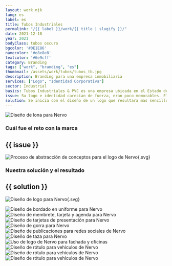 ```yaml
---
layout: work.njk 
lang: es
label: es
title: Tubos Industriales
permalink: "/{{ label }}/work/{{ title | slugify }}/"
date: 2021-12-18
year: 2021
bodyClass: tubos oscuro
bgcolor: '#0E1E86'
namecolor: '#e8e8e8'
textcolor: '#6e9cff'
category: Branding
tags: ["work", "branding", "es"]
thumbnail: /assets/work/tubos/tubos_tb.jpg
description: Branding para una empresa inmobiliaria
services: ["Logo", "Identidad Corporativa"]
sector: Industrial
basics: Tubos Industriales & PVC es una empresa ubicada en el Estado de México, creada en el año 2005. Se especializan en la comercialización de tubos, válvulas y conexiones para el sector industrial. Entre sus clientes destacan el sector restaurantero, hotelero, fábricas y agroindustria, entre otros.
issue: Su logo e identidad carecían de fuerza, eran poco memorables. El logo presentaba problemas de legibilidad, estaba saturado, con una composición poco ordenada y jerarquizada. Por otro lado no había consistencia en su manejo visual, algunas veces se usaba con los colores corporativos, mientras que en otras ocasiones se elegía una paleta de colores inadecuado o falto de contraste.
solution: Se inicia con el diseño de un logo que resultara mas sencillo, fácil de reproducir en medios y sustratos sin la necesidad de cambiar su forma, color, o composición. Debía poder funcionar a una escala muy reducida como en un empaque o sticker, así como en formatos de mayor tamaño como espectaculares y en señalización para la fachada. El concepto es directo, una representación de su principal producto, el tubo de acero o PVC. Su forma se logra a través de 2 círculos, uno en negativo y otro en positivo, dispuestos de tal manera que se genera la forma de un tubo visto en perspectiva. El nombre de la empresa es algo largo, por lo tanto se opta por un formato a dos líneas con una tipografía condensada, compacta. El color, en alusión a lo frío del acero, es un aspecto que se mantiene de su imagen original, a fin de crear una conexión entre su nueva imagen y su historia como empresa.
---
```


![Diseño de lona para Nervo](/assets/work/tubos/tubos_banderas.jpg)

<div class="column__2">
    <div class="col__left">
        <h3>Cuál fue el reto con la marca</h3>
    </div>
    <div class="col__right">
        <h2>{{ issue }}</h2>
    </div>
</div>

![Proceso de abstracción de conceptos para el logo de Nervo](/assets/work/tubos/tubos_logo_proceso.svg){.svg}

<div class="column__2 work__column__2">
    <div class="col__left">
        <h3>Nuestra solución y el resultado</h3>
    </div>
    <div class="col__right">
        <h2>{{ solution }}</h2>
    </div>
</div>

![Diseño de logo para Nervo](/assets/work/tubos/tubos_logo.svg){.svg}

![Diseño de bordado en uniforme para Nervo](/assets/work/tubos/tubos_logo_negativo.jpg)
![Diseño de membrete, tarjeta y agenda para Nervo](/assets/work/tubos/tubos_tarjetas.jpg)
![Diseño de tarjetas de presentación para Nervo](/assets/work/tubos/tubos_membrete_carpeta_tarjetas.jpg)
![Diseño de gorra para Nervo](/assets/work/tubos/tubos_tarjetas_membretes_sobres.jpg)
![Diseño de publicaciones para redes sociales de Nervo](/assets/work/tubos/tubos_uniforme_tecnico.jpg)
![Diseño de taza para Nervo](/assets/work/tubos/tubos_uniformes_blanco.jpg)
![Uso de logo de Nervo para fachada y oficinas](/assets/work/tubos/tubos_uniformes_azul.jpg)
![Diseño de rótulo para vehículos de Nervo](/assets/work/tubos/tubos_casco.jpg)
![Diseño de rótulo para vehículos de Nervo](/assets/work/tubos/tubo_pin.jpg)
![Diseño de rótulo para vehículos de Nervo](/assets/work/tubos/tubos_taza.jpg)